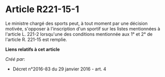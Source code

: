 # Article R221-15-1

Le ministre chargé des sports peut, à tout moment par une décision motivée, s'opposer à l'inscription d'un sportif sur les
listes mentionnées à l'article L. 221-2 lorsqu'une des conditions mentionnée aux 1° et 2° de l'article R. 221-15 est remplie.

**Liens relatifs à cet article**

_Créé par_:

  - Décret n°2016-83 du 29 janvier 2016 - art. 4
